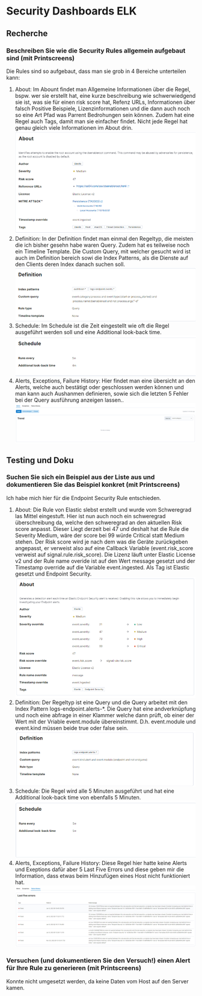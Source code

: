 # Security Dashboards ELK
## Recherche
### Beschreiben Sie wie die Security Rules allgemein aufgebaut sind (mit Printscreens)
Die Rules sind so aufgebaut, dass man sie grob in 4 Bereiche unterteilen kann:
1. About: Im Abount findet man Allgemeine Informationen über die Regel, bspw. wer sie erstellt hat, eine kurze beschreibung wie schwerwiedgend sie ist, was sie für einen risk score hat, Refenz URLs, Informationen über falsch Positive Beispiele, Lizenzinformationen und die dann auch noch so eine Art Pfad was Parrent Bedrohungen sein können. Zudem hat eine Regel auch Tags, damit man sie einfacher findet. Nicht jede Regel hat genau gleich viele Informationen im About drin. 
![Hier sollte ein Screenshot über ELK Query sein](../../Images/SecurityDashboardsELK/ELK2.png "Screenshot von ELK Query")                                     
2. Definition: In der Definition findet man einmal den Regeltyp, die meisten die ich bisher gesehn habe waren Query. Zudem hat es teilweise noch ein Timeline Template. Die Custom Query, mit welcher gesucht wird ist auch im Definition bereich sowi die Index Patterns, als die Dienste auf den Clients deren Index danach suchen soll.
![Hier sollte ein Screenshot über ELK Query sein](../../Images/SecurityDashboardsELK/ELK3.png "Screenshot von ELK Query")                                  
3. Schedule: Im Schedule ist die Zeit eingestellt wie oft die Regel ausgeführt werden soll und eine Additional look-back time.
![Hier sollte ein Screenshot über ELK Query sein](../../Images/SecurityDashboardsELK/ELK4.png "Screenshot von ELK Query")                                      
4. Alerts, Exceptions, Failure History: Hier findet man eine übersicht an den Alerts, welche auch bestätigt oder geschlossen werden können und man kann auch Aushanmen definieren, sowie sich die letzten 5 Fehler bei der Query ausführung anzeigen lassen..
![Hier sollte ein Screenshot über ELK Query sein](../../Images/SecurityDashboardsELK/ELK5.png "Screenshot von ELK Query")                                                    

## Testing und Doku
### Suchen Sie sich ein Beispiel aus der Liste aus und dokumentieren Sie das Beispiel konkret (mit Printscreens)
Ich habe mich hier für die Endpoint Security Rule entschieden.
1. About: Die Rule von Elastic slebst erstellt und wurde vom Schweregrad las Mittel eingestuft. Hier ist nun auch noch ein schweregrad überschreibung da, welche den schweregrad an den aktuellen Risk score anpasst. Dieser Liegt derzeit bei 47 und deshalt hat die Rule die Severity Medium, wäre der score bei 99 würde Critical statt Medium stehen. Der Risk score wird je nach dem was die Geräte zurückgeben angepasst, er verweist also auf eine Callback Variable (event.risk_score verweist auf signal.rule.risk_score). Die Lizenz läuft unter Elastic License v2 und der Rule name overide ist auf den Wert message gesetzt und der Timestamp override auf die Variable event.ingested. Als Tag ist Elastic gesetzt und Endpoint Security.                        
   ![Hier sollte ein Screenshot über ELK Query sein](../../Images/SecurityDashboardsELK/ELK6.png "Screenshot von ELK Query")
2. Definition: Der Regeltyp ist eine Query und die Query arbeitet mit den Index Pattern logs-endpoint.alerts-*. Die Query hat eine andverknüpfung und noch eine abfrage in einer Klammer welche dann prüft, ob einer der Wert mit der Vriable event.module übereinstimmt. D.h. event.module und event.kind müssen beide true oder false sein.                     
   ![Hier sollte ein Screenshot über ELK Query sein](../../Images/SecurityDashboardsELK/ELK7.png "Screenshot von ELK Query")                      
3. Schedule: Die Regel wird alle 5 Minuten ausgeführt und hat eine Additional look-back time von ebenfalls 5 Minuten.
   ![Hier sollte ein Screenshot über ELK Query sein](../../Images/SecurityDashboardsELK/ELK8.png "Screenshot von ELK Query")
4. Alerts, Exceptions, Failure History: Diese Regel hier hatte keine Alerts und Exeptions dafür aber 5 Last Five Errors und diese geben mir die Information, dass etwas beim Hinzufügen eines Host nicht funktioniert hat.
   ![Hier sollte ein Screenshot über ELK Query sein](../../Images/SecurityDashboardsELK/ELK9.png "Screenshot von ELK Query")

### Versuchen (und dokumentieren Sie den Versuch!) einen Alert für Ihre Rule zu generieren (mit Printscreens)
Konnte nicht umgesetzt werden, da keine Daten vom Host auf den Server kamen.